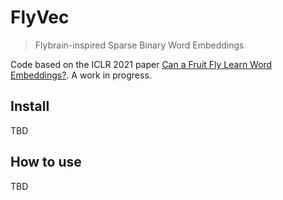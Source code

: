 # FlyVec
> Flybrain-inspired Sparse Binary Word Embeddings


Code based on the ICLR 2021 paper [Can a Fruit Fly Learn Word Embeddings?](https://openreview.net/forum?id=xfmSoxdxFCG ). A work in progress.

## Install

TBD

## How to use

TBD
